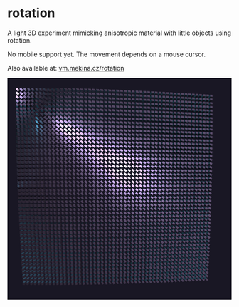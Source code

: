 # rotation

A light 3D experiment mimicking anisotropic material with little objects using rotation.

No mobile support yet. The movement depends on a mouse cursor.

Also available at: <a href="https://vm.mekina.cz/rotation" target="_blank">vm.mekina.cz/rotation</a>

<img src="./screenshot.jpg">
